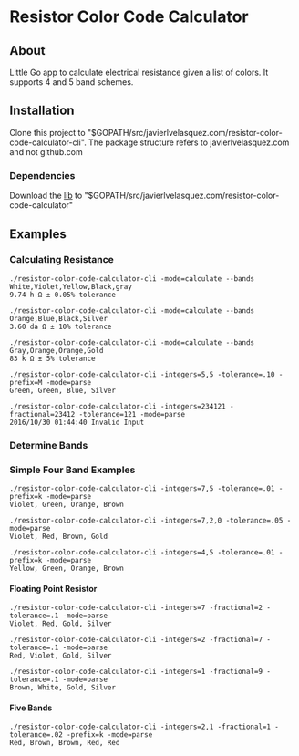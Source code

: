 # Resistor Color Code Calculator

## About

 Little Go app to calculate electrical resistance given a list of colors.
 It supports 4 and 5 band schemes.

## Installation

 Clone this project to "$GOPATH/src/javierlvelasquez.com/resistor-color-code-calculator-cli".
 The package structure refers to javierlvelasquez.com and not github.com

### Dependencies
Download the [lib](https://github.com/nycjv321/resistor-color-code-lib) to 
"$GOPATH/src/javierlvelasquez.com/resistor-color-code-calculator"

## Examples

### Calculating Resistance

    ./resistor-color-code-calculator-cli -mode=calculate --bands White,Violet,Yellow,Black,gray
    9.74 h Ω ± 0.05% tolerance

    ./resistor-color-code-calculator-cli -mode=calculate --bands Orange,Blue,Black,Silver
    3.60 da Ω ± 10% tolerance

    ./resistor-color-code-calculator-cli -mode=calculate --bands Gray,Orange,Orange,Gold
    83 k Ω ± 5% tolerance

    ./resistor-color-code-calculator-cli -integers=5,5 -tolerance=.10 -prefix=M -mode=parse
    Green, Green, Blue, Silver

    ./resistor-color-code-calculator-cli -integers=234121 -fractional=23412 -tolerance=121 -mode=parse
    2016/10/30 01:44:40 Invalid Input

### Determine Bands

### Simple Four Band Examples

    ./resistor-color-code-calculator-cli -integers=7,5 -tolerance=.01 -prefix=k -mode=parse
    Violet, Green, Orange, Brown

    ./resistor-color-code-calculator-cli -integers=7,2,0 -tolerance=.05 -mode=parse
    Violet, Red, Brown, Gold

    ./resistor-color-code-calculator-cli -integers=4,5 -tolerance=.01 -prefix=k -mode=parse
    Yellow, Green, Orange, Brown

#### Floating Point Resistor

    ./resistor-color-code-calculator-cli -integers=7 -fractional=2 -tolerance=.1 -mode=parse
    Violet, Red, Gold, Silver

    ./resistor-color-code-calculator-cli -integers=2 -fractional=7 -tolerance=.1 -mode=parse
    Red, Violet, Gold, Silver

    ./resistor-color-code-calculator-cli -integers=1 -fractional=9 -tolerance=.1 -mode=parse
    Brown, White, Gold, Silver


#### Five Bands

    ./resistor-color-code-calculator-cli -integers=2,1 -fractional=1 -tolerance=.02 -prefix=k -mode=parse
    Red, Brown, Brown, Red, Red
